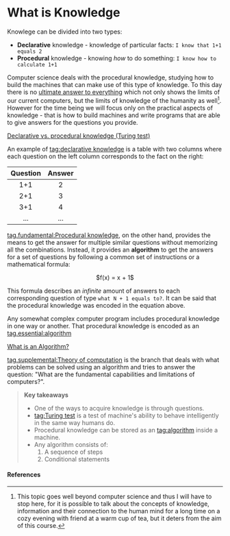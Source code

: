 # What is Knowledge

Knowlege can be divided into two types:
- **Declarative** knowledge - knowledge of particular facts:
  `I know that 1+1 equals 2`
- **Procedural** knowledge - knowing *how* to do something:
  `I know how to calculate 1+1`

Computer science deals with the procedural knowledge, studying how to build the
machines that can make use of this type of knowledge. To this day there is no
[ultimate answer to everything](https://en.wikipedia.org/wiki/Phrases_from_The_Hitchhiker's_Guide_to_the_Galaxy#Answer_to_the_Ultimate_Question_of_Life,_the_Universe,_and_Everything_(42))
which not only shows the limits of our current computers, but the limits of
knowledge of the humanity as well[^1]. However for the time being we will focus
only on the practical aspects of knowledge - that is how to build machines and
write programs that are able to give answers for the questions you provide.

[Declarative vs. procedural knowledge (Turing test)](youtube://QxZFKN9OEpY)

An example of [tag:declarative
knowledge](https://en.wikipedia.org/wiki/Descriptive_knowledge) is a table with
two columns where each question on the  left column corresponds to the fact on
the right:

| Question | Answer |
|:--------:|:------:|
| 1+1      | 2      |
| 2+1      | 3      |
| 3+1      | 4      |
|    ...   |  ...   |

[tag.fundamental:Procedural knowledge](https://en.wikipedia.org/wiki/Procedural_knowledge),
on the other hand, provides the means  to get the answer for multiple similar
questions without memorizing all the combinations. Instead, it provides an
**algorithm** to get the answers for a set of questions by following a common
set of instructions or a mathematical formula:

<p style="text-align: center">$f(x) = x + 1$</p>

This formula describes an *infinite* amount of answers to each corresponding
question of type `what N + 1 equals to?`. It can be said that the procedural
knowledge was encoded in the equation above.

Any somewhat complex computer program includes procedural knowledge in one way
or another. That procedural knowledge is encoded as an [tag.essential:algorithm](https://en.wikipedia.org/wiki/Algorithm)

[What is an Algorithm?](youtube://AVScy7YsKM0)

[tag.supplemental:Theory of computation](https://en.wikipedia.org/wiki/Theory_of_computation)
is the branch that deals with what problems can be solved using an algorithm and
tries to answer the question: "What are the fundamental capabilities and
limitations of computers?".

> **Key takeaways**
>
> - One of the ways to acquire knowledge is through questions.
> - [tag:Turing test](https://en.wikipedia.org/wiki/Turing_test) is a test of
>   machine's ability to behave intelligently in the same way humans do.
> - Procedural knowledge can be stored as an
>   [tag:algorithm](https://en.wikipedia.org/wiki/Algorithm) inside a machine.
> - Any algorithm consists of:
>   1) A sequence of steps
>   2) Conditional statements

[^1]:
    This topic goes well beyond computer science and thus I will have to stop
    here, for it is possible to talk about the concepts of knowledge, information
    and their connection to the human mind for a long time on a cozy evening with
    friend at a warm cup of tea, but it deters from the aim of this course.

#### References

[^Video 1]: Art of the Problem. _Declarative vs. procedural knowledge (Turing test)_
[tag.image/youtube:Open Playlist](https://www.youtube.com/playlist?list=PLbg3ZX2pWlgI_ej6ZhGd45-cPoWLZD9pT)

[^Video 2]: Art of the Problem. _What is an Algorithm?_
[tag.image/youtube:Open Playlist](https://www.youtube.com/playlist?list=PLbg3ZX2pWlgI_ej6ZhGd45-cPoWLZD9pT)
